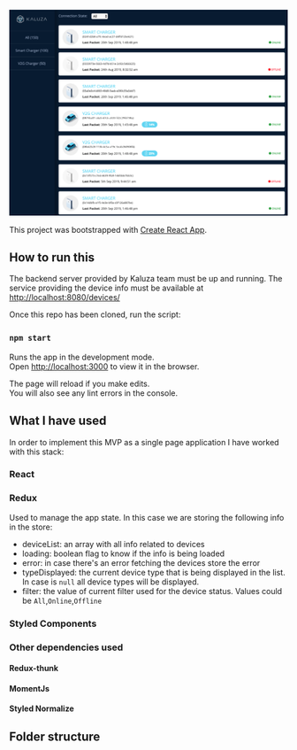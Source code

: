 ![Kaluza device list](kaluza-device-list.png)

This project was bootstrapped with [Create React App](https://github.com/facebook/create-react-app).

## How to run this

The backend server provided by Kaluza team must be up and running. The service providing the device info must be available at [http://localhost:8080/devices/](http://localhost:8080/devices/)

Once this repo has been cloned, run the script:

### `npm start`

Runs the app in the development mode.<br>
Open [http://localhost:3000](http://localhost:3000) to view it in the browser.

The page will reload if you make edits.<br>
You will also see any lint errors in the console.

## What I have used

In order to implement this MVP as a single page application I have worked with this stack:

### React
### Redux
Used to manage the app state. In this case we are storing the following info in the store:
- deviceList: an array with all info related to devices
- loading: boolean flag to know if the info is being loaded
- error: in case there's an error fetching the devices store the error
- typeDisplayed: the current device type that is being displayed in the list. In case is `null` all device types will be displayed.
- filter: the value of current filter used for the device status. Values could be `All`,`Online`,`Offline`
### Styled Components
### Other dependencies used
#### Redux-thunk
#### MomentJs
#### Styled Normalize

## Folder structure
